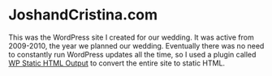 # JoshandCristina.com
This was the WordPress site I created for our wedding. It was active from 2009-2010, the year we planned our wedding. Eventually there was no need to constantly run WordPress updates all the time, so I used a plugin called <a href="https://wordpress.org/plugins/static-html-output-plugin/">WP Static HTML Output</a> to convert the entire site to static HTML.
